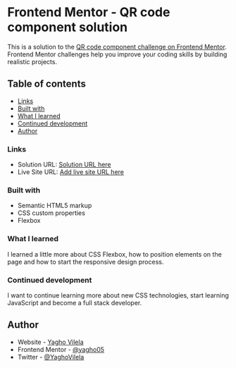 # Frontend Mentor - QR code component solution

This is a solution to the [QR code component challenge on Frontend Mentor](https://www.frontendmentor.io/challenges/qr-code-component-iux_sIO_H). Frontend Mentor challenges help you improve your coding skills by building realistic projects. 

## Table of contents

  - [Links](#links)
  - [Built with](#built-with)
  - [What I learned](#what-i-learned)
  - [Continued development](#continued-development)
  - [Author](#author)

### Links

- Solution URL: [Solution URL here](https://github.com/yagho05/qr-code-component/blob/main/index.html)
- Live Site URL: [Add live site URL here](https://yagho05.github.io/qr-code-component/)

### Built with

- Semantic HTML5 markup
- CSS custom properties
- Flexbox

### What I learned

I learned a little more about CSS Flexbox, how to position elements on the page and how to start the responsive design process.

### Continued development

I want to continue learning more about new CSS technologies, start learning JavaScript and become a full stack developer.

## Author

- Website - [Yagho Vilela](https://github.com/yagho05)
- Frontend Mentor - [@yagho05](https://www.frontendmentor.io/profile/yagho05)
- Twitter - [@YaghoVilela](https://twitter.com/YaghoVilela)